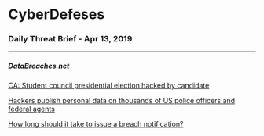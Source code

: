 # CyberDefeses
### Daily Threat Brief - Apr 13, 2019

 
-----
 
##### DataBreaches.net
[CA: Student council presidential election hacked by candidate](https://www.databreaches.net/ca-student-council-presidential-election-hacked-by-candidate/)
 
[Hackers publish personal data on thousands of US police officers and federal agents](https://www.databreaches.net/hackers-publish-personal-data-on-thousands-of-us-police-officers-and-federal-agents/)
 
[How long should it take to issue a breach notification?](https://www.databreaches.net/how-long-should-it-take-to-issue-a-breach-notification/)
 
